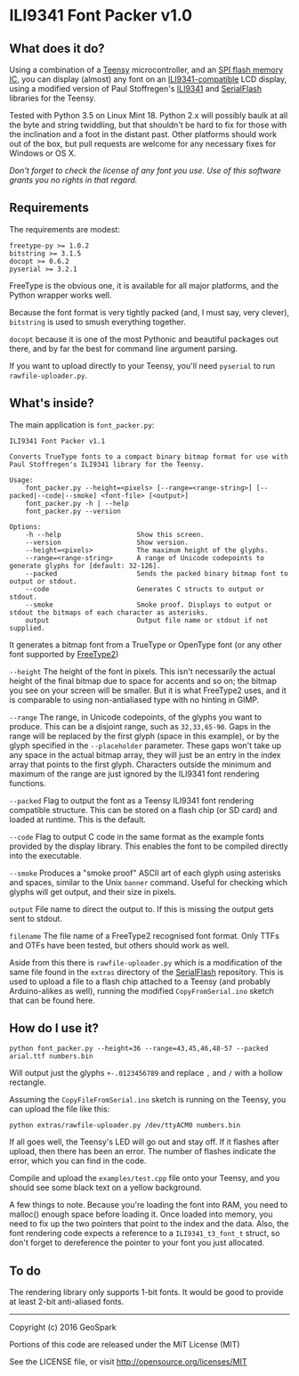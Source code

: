 # ILI9341 Font Packer v1.0

## What does it do?
Using a combination of a [Teensy](https://www.pjrc.com/teensy/) microcontroller, and an
[SPI flash memory IC](http://uk.farnell.com/spansion/s25fl216k0pmfi011/memory-flash-16mb-3v-spi-8soic/dp/2327997), you
can display (almost) any font on an
[ILI9341-compatible](https://www.adafruit.com/products/2478) LCD display, using a modified version of Paul Stoffregen's
[ILI9341](https://github.com/GeoSpark/ILI9341_t3) and [SerialFlash](https://github.com/PaulStoffregen/SerialFlash)
libraries for the Teensy.

Tested with Python 3.5 on Linux Mint 18. Python 2.x will possibly baulk at all the byte and string twiddling, but that shouldn't be hard to fix 
for those with the inclination and a foot in the distant past. Other platforms should work out of the box, but pull
requests are welcome for any necessary fixes for Windows or OS X.

*Don't forget to check the license of any font you use. Use of this software grants you no rights in that regard.*

## Requirements

The requirements are modest:

    freetype-py >= 1.0.2
    bitstring >= 3.1.5
    docopt >= 0.6.2
    pyserial >= 3.2.1

FreeType is the obvious one, it is available for all major platforms, and the Python wrapper works well.

Because the font format is very tightly packed (and, I must say, very clever), `bitstring` is used to smush everything
together.
 
 `docopt` because it is one of the most Pythonic and beautiful packages out there, and by far the best for command line
 argument parsing.
 
 If you want to upload directly to your Teensy, you'll need `pyserial` to run `rawfile-uploader.py`.

## What's inside?
The main application is `font_packer.py`:

    ILI9341 Font Packer v1.1
    
    Converts TrueType fonts to a compact binary bitmap format for use with Paul Stoffregen's ILI9341 library for the Teensy.
    
    Usage:
        font_packer.py --height=<pixels> [--range=<range-string>] [--packed|--code|--smoke] <font-file> [<output>]
        font_packer.py -h | --help
        font_packer.py --version
    
    Options:
        -h --help                   Show this screen.
        --version                   Show version.
        --height=<pixels>           The maximum height of the glyphs.
        --range=<range-string>      A range of Unicode codepoints to generate glyphs for [default: 32-126].
        --packed                    Sends the packed binary bitmap font to output or stdout.
        --code                      Generates C structs to output or stdout.
        --smoke                     Smoke proof. Displays to output or stdout the bitmaps of each character as asterisks.
        output                      Output file name or stdout if not supplied.

It generates a bitmap font from a TrueType or OpenType font (or any other font supported by
[FreeType2](https://www.freetype.org/freetype2/docs/ft2faq.html))

`--height` The height of the font in pixels. This isn't necessarily the actual height of the final bitmap due to space 
for accents and so on; the bitmap you see on your screen will be smaller. But it is what FreeType2 uses, and it is
comparable to using non-antialiased type with no hinting in GIMP.

`--range` The range, in Unicode codepoints, of the glyphs you want to produce. This can be a disjoint range, such as `32,33,65-90`.
Gaps in the range will be replaced by the first glyph (space in this example), or by the glyph specified in the
`--placeholder` parameter. These gaps won't take up any space in the actual bitmap array, they will just be an entry in 
the index array that points to the first glyph. Characters outside the minimum and maximum of the range are just ignored
by the ILI9341 font rendering functions.

`--packed` Flag to output the font as a Teensy ILI9341 font rendering compatible structure. This can be stored on a
flash chip (or SD card) and loaded at runtime. This is the default.

`--code` Flag to output C code in the same format as the example fonts provided by the display library. This enables the
font to be compiled directly into the executable.

`--smoke` Produces a "smoke proof" ASCII art of each glyph using asterisks and spaces, similar to the Unix `banner`
command. Useful for checking which glyphs will get output, and their size in pixels.

`output` File name to direct the output to. If this is missing the output gets sent to stdout.

`filename` The file name of a FreeType2 recognised font format. Only TTFs and OTFs have been tested, but others should
work as well.

Aside from this there is `rawfile-uploader.py` which is a modification of the same file found in the `extras` directory
of the [SerialFlash](https://github.com/PaulStoffregen/SerialFlash) repository. This is used to upload a file to a flash
chip attached to a Teensy (and probably Arduino-alikes as well), running the modified `CopyFromSerial.ino` sketch that 
can be found here.

## How do I use it?

`python font_packer.py --height=36 --range=43,45,46,48-57 --packed arial.ttf numbers.bin`

Will output just the glyphs `+-.0123456789` and replace `,` and `/` with a hollow rectangle.

Assuming the `CopyFileFromSerial.ino` sketch is running on the Teensy, you can upload the file like this:

`python extras/rawfile-uploader.py /dev/ttyACM0 numbers.bin`

If all goes well, the Teensy's LED will go out and stay off. If it flashes after upload, then there has been an error.
The number of flashes indicate the error, which you can find in the code.

Compile and upload the `examples/test.cpp` file onto your Teensy, and you should see some black text on a yellow
background.

A few things to note. Because you're loading the font into RAM, you need to malloc() enough space before loading it.
Once loaded into memory, you need to fix up the two pointers that point to the index and the data. Also, the font
rendering code expects a reference to a `ILI9341_t3_font_t` struct, so don't forget to dereference the pointer to your 
font you just allocated.

## To do
The rendering library only supports 1-bit fonts. It would be good to provide at least 2-bit anti-aliased fonts.

---
Copyright (c) 2016 GeoSpark

Portions of this code are released under the MIT License (MIT)

See the LICENSE file, or visit http://opensource.org/licenses/MIT
